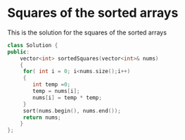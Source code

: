 # Squares of the sorted arrays

This is the solution for the squares of the sorted arrays

```cpp
class Solution {
public:
    vector<int> sortedSquares(vector<int>& nums) 
    {
     for( int i = 0; i<nums.size();i++)
     { 
        int temp =0;
        temp = nums[i];
        nums[i] = temp * temp;
     }   
     sort(nums.begin(), nums.end());
     return nums;
    }
};
```